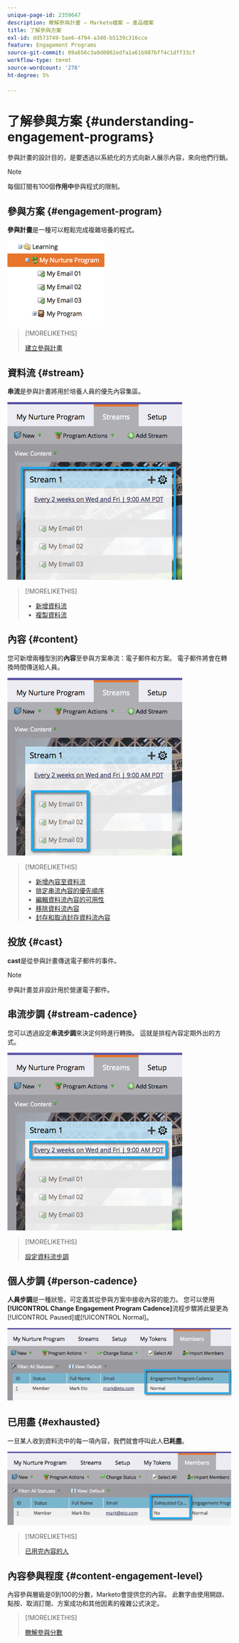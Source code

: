 ```yaml
---
unique-page-id: 2359647
description: 瞭解參與計畫 — Marketo檔案 — 產品檔案
title: 了解參與方案
exl-id: dd573749-5ae6-4794-a340-b5139c316cce
feature: Engagement Programs
source-git-commit: 09a656c3a0d0002edfa1a61b987bff4c1dff33cf
workflow-type: tm+mt
source-wordcount: '278'
ht-degree: 5%

---
```


# 了解參與方案 {#understanding-engagement-programs}

參與計畫的設計目的，是要透過以系統化的方式向新人展示內容，來向他們行銷。

>[!NOTE]
>
>每個訂閱有100個&#x200B;**作用中**&#x200B;參與程式的限制。

## 參與方案 {#engagement-program}

**參與計畫**&#x200B;是一種可以輕鬆完成複雜培養的程式。

![](assets/image2014-9-15-15-3a24-3a57.png)

>[!MORELIKETHIS]
>
>[建立參與計畫](/help/marketo/product-docs/email-marketing/drip-nurturing/creating-an-engagement-program/create-an-engagement-program.md)

## 資料流 {#stream}

**串流**&#x200B;是參與計畫將用於培養人員的優先內容集區。

![](assets/image2014-9-15-15-3a25-3a4.png)

>[!MORELIKETHIS]
>
>* [新增資料流](/help/marketo/product-docs/email-marketing/drip-nurturing/creating-an-engagement-program/add-a-stream.md)
>* [複製資料流](/help/marketo/product-docs/email-marketing/drip-nurturing/engagement-program-streams/clone-a-stream.md)

## 內容 {#content}

您可新增兩種型別的&#x200B;**內容**&#x200B;至參與方案串流：電子郵件和方案。 電子郵件將會在轉換時間傳送給人員。

![](assets/image2014-9-15-15-3a25-3a18.png)

>[!MORELIKETHIS]
>
>* [新增內容至資料流](/help/marketo/product-docs/email-marketing/drip-nurturing/creating-an-engagement-program/add-content-to-a-stream.md)
>* [排定串流內容的優先順序](/help/marketo/product-docs/email-marketing/drip-nurturing/using-stream-content/prioritize-stream-content.md)
>* [編輯資料流內容的可用性](/help/marketo/product-docs/email-marketing/drip-nurturing/using-stream-content/edit-availability-of-stream-content.md)
>* [移除資料流內容](/help/marketo/product-docs/email-marketing/drip-nurturing/using-stream-content/remove-stream-content.md)
>* [封存和取消封存資料流內容](/help/marketo/product-docs/email-marketing/drip-nurturing/using-stream-content/archive-and-unarchive-stream-content.md)

## 投放 {#cast}

**cast**&#x200B;是從參與計畫傳送電子郵件的事件。

>[!NOTE]
>
>參與計畫並非設計用於營運電子郵件。

## 串流步調 {#stream-cadence}

您可以透過設定&#x200B;**串流步調**&#x200B;來決定何時進行轉換。 這就是排程內容定期外出的方式。

![](assets/image2014-9-15-15-3a25-3a27.png)

>[!MORELIKETHIS]
>
>[設定資料流步調](/help/marketo/product-docs/email-marketing/drip-nurturing/engagement-program-streams/set-stream-cadence.md)

## 個人步調 {#person-cadence}

**人員步調**&#x200B;是一種狀態，可定義其從參與方案中接收內容的能力。 您可以使用&#x200B;**[!UICONTROL Change Engagement Program Cadence]**&#x200B;流程步驟將此變更為[!UICONTROL Paused]或[!UICONTROL Normal]。

![](assets/image2014-9-15-15-3a25-3a55.png)

## 已用盡 {#exhausted}

一旦某人收到資料流中的每一項內容，我們就會呼叫此人&#x200B;**已耗盡**。

![](assets/image2014-9-15-15-3a26-3a5.png)

>[!MORELIKETHIS]
>
>[已用完內容的人](/help/marketo/product-docs/email-marketing/drip-nurturing/using-engagement-programs/people-who-have-exhausted-content.md)

## 內容參與程度 {#content-engagement-level}

內容參與層級是0到100的分數，Marketo會提供您的內容。 此數字由使用開啟、點按、取消訂閱、方案成功和其他因素的複雜公式決定。

>[!MORELIKETHIS]
>
>[瞭解參與分數](/help/marketo/product-docs/email-marketing/drip-nurturing/reports-and-notifications/understanding-the-engagement-score.md)
